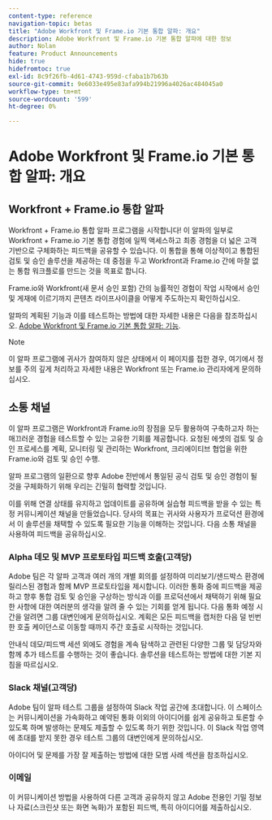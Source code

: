 ```yaml
---
content-type: reference
navigation-topic: betas
title: "Adobe Workfront 및 Frame.io 기본 통합 알파: 개요"
description: Adobe Workfront 및 Frame.io 기본 통합 알파에 대한 정보
author: Nolan
feature: Product Announcements
hide: true
hidefromtoc: true
exl-id: 8c9f26fb-4d61-4743-959d-cfaba1b7b63b
source-git-commit: 9e6033e495e83afa994b21996a4026ac484045a0
workflow-type: tm+mt
source-wordcount: '599'
ht-degree: 0%

---
```


# Adobe Workfront 및 Frame.io 기본 통합 알파: 개요

## Workfront + Frame.io 통합 알파

Workfront + Frame.io 통합 알파 프로그램을 시작합니다! 이 알파의 일부로 Workfront + Frame.io 기본 통합 경험에 일찍 액세스하고 최종 경험을 더 넓은 고객 기반으로 구체화하는 피드백을 공유할 수 있습니다. 이 통합을 통해 이상적이고 통합된 검토 및 승인 솔루션을 제공하는 데 중점을 두고 Workfront과 Frame.io 간에 마찰 없는 통합 워크플로를 만드는 것을 목표로 합니다.

Frame.io와 Workfront(새 문서 승인 포함) 간의 능률적인 경험이 작업 시작에서 승인 및 게재에 이르기까지 콘텐츠 라이프사이클을 어떻게 주도하는지 확인하십시오.


알파의 계획된 기능과 이를 테스트하는 방법에 대한 자세한 내용은 다음을 참조하십시오. [Adobe Workfront 및 Frame.io 기본 통합 알파: 기능](/help/quicksilver/product-announcements/betas/frame-io-wf-integration-alpha/frame-io-wf-integration-alpha-features.md).

>[!NOTE]
>
>이 알파 프로그램에 귀사가 참여하지 않은 상태에서 이 페이지를 접한 경우, 여기에서 정보를 주의 깊게 처리하고 자세한 내용은 Workfront 또는 Frame.io 관리자에게 문의하십시오.

## 소통 채널

이 알파 프로그램은 Workfront과 Frame.io의 장점을 모두 활용하여 구축하고자 하는 매끄러운 경험을 테스트할 수 있는 고유한 기회를 제공합니다. 요청된 에셋의 검토 및 승인 프로세스를 계획, 모니터링 및 관리하는 Workfront, 크리에이티브 협업을 위한 Frame.io와 검토 및 승인 수행.

알파 프로그램의 일환으로 향후 Adobe 전반에서 통일된 공식 검토 및 승인 경험이 될 것을 구체화하기 위해 우리는 긴밀히 협력할 것입니다.

이를 위해 연결 상태를 유지하고 업데이트를 공유하며 실습형 피드백을 받을 수 있는 특정 커뮤니케이션 채널을 만들었습니다. 당사의 목표는 귀사와 사용자가 프로덕션 환경에서 이 솔루션을 채택할 수 있도록 필요한 기능을 이해하는 것입니다. 다음 소통 채널을 사용하여 피드백을 공유하십시오.

### Alpha 데모 및 MVP 프로토타입 피드백 호출(고객당)

Adobe 팀은 각 알파 고객과 여러 개의 개별 회의를 설정하여 미리보기/샌드박스 환경에 릴리스된 경험과 함께 MVP 프로토타입을 제시합니다. 이러한 통화 중에 피드백을 제공하고 향후 통합 검토 및 승인을 구상하는 방식과 이를 프로덕션에서 채택하기 위해 필요한 사항에 대한 여러분의 생각을 알려 줄 수 있는 기회를 얻게 됩니다. 다음 통화 예정 시간을 알려면 그룹 대변인에게 문의하십시오. 계획은 모든 피드백을 캡처한 다음 덜 빈번한 호출 케이던스로 이동할 때까지 주간 호출로 시작하는 것입니다.

안내식 데모/피드백 세션 외에도 경험을 계속 탐색하고 관련된 다양한 그룹 및 담당자와 함께 추가 테스트를 수행하는 것이 좋습니다. 솔루션을 테스트하는 방법에 대한 기본 지침을 따르십시오.

### Slack 채널(고객당)

Adobe 팀이 알파 테스트 그룹을 설정하여 Slack 작업 공간에 초대합니다. 이 스페이스는 커뮤니케이션을 가속화하고 예약된 통화 이외의 아이디어를 쉽게 공유하고 토론할 수 있도록 하며 발생하는 문제도 제출할 수 있도록 하기 위한 것입니다. 이 Slack 작업 영역에 초대를 받지 못한 경우 테스트 그룹의 대변인에게 문의하십시오.

아이디어 및 문제를 가장 잘 제출하는 방법에 대한 모범 사례 섹션을 참조하십시오.

### 이메일

이 커뮤니케이션 방법을 사용하여 다른 고객과 공유하지 않고 Adobe 전용인 기밀 정보나 자료(스크린샷 또는 화면 녹화)가 포함된 피드백, 특히 아이디어를 제출하십시오.


<!--
## Send feedback 

We value your input and believe that your perspective is crucial in helping us create the best experience possible. Because we're specifically looking at understanding what capabilities would be required to have you adopt the solution in Production, please   

Mention it during our regular demo/feedback calls 

Share it on our alpha program slack channel  

Or send it via e-mail to ossmann@adobe.com 

### How to best submit ideas 

Please try to give as much context as possible by describing 

The goal you want to achieve (aka "Job-to-be-done") 

the problem that keeps you from achieving this goal 

how a potential solution could look like 

Don't forget to include screenshots or screen recordings as well as examples to best describe your idea.  

## How to best submit issues / bugs 

In case you discover any issues or bugs please share them via our Slack channel so it's easier for the team to ask questions and have them resolved as soon as possible. 

Please try to give as much context as possible by answering the following questions: 

What did you expect to happen? 

What really happened? 

Steps to reproduce the issue?  

Please attach a screenshot if possible -->
